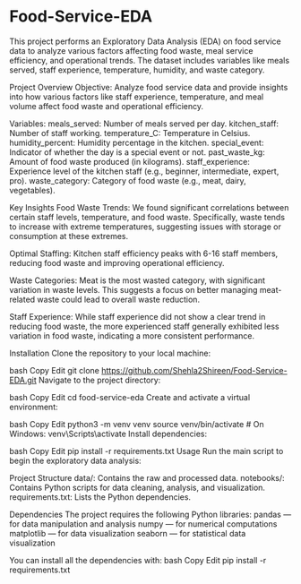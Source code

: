 # Food-Service-EDA

This project performs an Exploratory Data Analysis (EDA) on food service data to analyze various factors affecting food waste, meal service efficiency, and operational trends. The dataset includes variables like meals served, staff experience, temperature, humidity, and waste category.

Project Overview
Objective: Analyze food service data and provide insights into how various factors like staff experience, temperature, and meal volume affect food waste and operational efficiency.

Variables:
meals_served: Number of meals served per day.
kitchen_staff: Number of staff working.
temperature_C: Temperature in Celsius.
humidity_percent: Humidity percentage in the kitchen.
special_event: Indicator of whether the day is a special event or not.
past_waste_kg: Amount of food waste produced (in kilograms).
staff_experience: Experience level of the kitchen staff (e.g., beginner, intermediate, expert, pro).
waste_category: Category of food waste (e.g., meat, dairy, vegetables).

Key Insights
Food Waste Trends: We found significant correlations between certain staff levels, temperature, and food waste. Specifically, waste tends to increase with extreme temperatures, suggesting issues with storage or consumption at these extremes.

Optimal Staffing: Kitchen staff efficiency peaks with 6-16 staff members, reducing food waste and improving operational efficiency.

Waste Categories: Meat is the most wasted category, with significant variation in waste levels. This suggests a focus on better managing meat-related waste could lead to overall waste reduction.

Staff Experience: While staff experience did not show a clear trend in reducing food waste, the more experienced staff generally exhibited less variation in food waste, indicating a more consistent performance.

Installation
Clone the repository to your local machine:

bash
Copy
Edit
git clone https://github.com/Shehla2Shireen/Food-Service-EDA.git
Navigate to the project directory:

bash
Copy
Edit
cd food-service-eda
Create and activate a virtual environment:

bash
Copy
Edit
python3 -m venv venv
source venv/bin/activate  # On Windows: venv\Scripts\activate
Install dependencies:

bash
Copy
Edit
pip install -r requirements.txt
Usage
Run the main script to begin the exploratory data analysis:


Project Structure
data/: Contains the raw and processed data.
notebooks/: Contains Python scripts for data cleaning, analysis, and visualization.
requirements.txt: Lists the Python dependencies.


Dependencies
The project requires the following Python libraries:
pandas — for data manipulation and analysis
numpy — for numerical computations
matplotlib — for data visualization
seaborn — for statistical data visualization

You can install all the dependencies with:
bash
Copy
Edit
pip install -r requirements.txt
